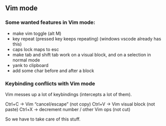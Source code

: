 
## Vim mode



### Some wanted features in Vim mode:

- make vim toggle (alt M)
- key repeat (pressed key keeps repeating) (windows vscode already has this)
- caps lock maps to esc
- make tab and shift tab work on a visual block, and on a selection in normal mode
- yank to clipboard
- add some char before and after a block


### Keybinding conflicts with Vim mode

Vim messes up a lot of keybindings (intercepts a lot of them).

Ctrl+C → Vim “cancel/escape” (not copy)
Ctrl+V → Vim visual block (not paste)
Ctrl+X → decrement number / other Vim ops (not cut)


So we have to take care of this stuff.